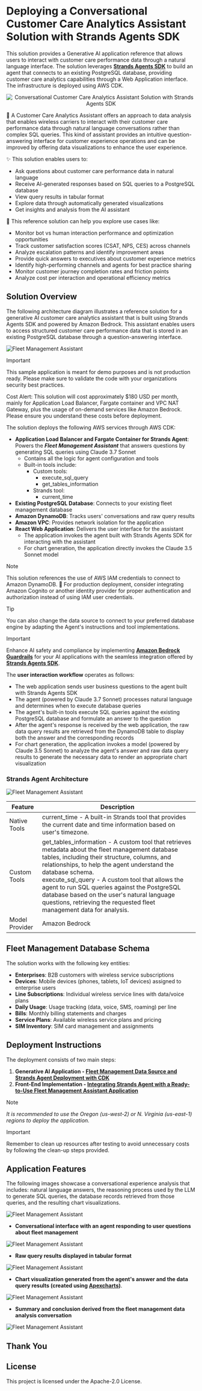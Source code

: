 # Deploying a Conversational Customer Care Analytics Assistant Solution with Strands Agents SDK

This solution provides a Generative AI application reference that allows users to interact with customer care performance data through a natural language interface. The solution leverages **[Strands Agents SDK](https://strandsagents.com/)** to build an agent that connects to an existing PostgreSQL database, providing customer care analytics capabilities through a Web Application interface. The infrastructure is deployed using AWS CDK.

<div align="center">
<img src="./images/data-analyst-assistant-strands-agents-sdk.gif" alt="Conversational Customer Care Analytics Assistant Solution with Strands Agents SDK">
</div>

🤖 A Customer Care Analytics Assistant offers an approach to data analysis that enables wireless carriers to interact with their customer care performance data through natural language conversations rather than complex SQL queries. This kind of assistant provides an intuitive question-answering interface for customer experience operations and can be improved by offering data visualizations to enhance the user experience.

✨ This solution enables users to:

- Ask questions about customer care performance data in natural language
- Receive AI-generated responses based on SQL queries to a PostgreSQL database
- View query results in tabular format
- Explore data through automatically generated visualizations
- Get insights and analysis from the AI assistant

🚀 This reference solution can help you explore use cases like:

- Monitor bot vs human interaction performance and optimization opportunities
- Track customer satisfaction scores (CSAT, NPS, CES) across channels
- Analyze escalation patterns and identify improvement areas
- Provide quick answers to executives about customer experience metrics
- Identify high-performing channels and agents for best practice sharing
- Monitor customer journey completion rates and friction points
- Analyze cost per interaction and operational efficiency metrics

## Solution Overview

The following architecture diagram illustrates a reference solution for a generative AI customer care analytics assistant that is built using Strands Agents SDK and powered by Amazon Bedrock. This assistant enables users to access structured customer care performance data that is stored in an existing PostgreSQL database through a question-answering interface.

![Fleet Management Assistant](./images/gen-ai-assistant-diagram.png)

> [!IMPORTANT]
> This sample application is meant for demo purposes and is not production ready. Please make sure to validate the code with your organizations security best practices.
> 
> Cost Alert: This solution will cost approximately $180 USD per month, mainly for Application Load Balancer, Fargate container and VPC NAT Gateway, plus the usage of on-demand services like Amazon Bedrock. Please ensure you understand these costs before deployment.

The solution deploys the following AWS services through AWS CDK:

- **Application Load Balancer and Fargate Container for Strands Agent**: Powers the ***Fleet Management Assistant*** that answers questions by generating SQL queries using Claude 3.7 Sonnet
  - Contains all the logic for agent configuration and tools
  - Built-in tools include:
    - Custom tools:
        - execute_sql_query
        - get_tables_information
    - Strands tool:
        - current_time
- **Existing PostgreSQL Database**: Connects to your existing fleet management database
- **Amazon DynamoDB**: Tracks users' conversations and raw query results
- **Amazon VPC**: Provides network isolation for the application
- **React Web Application**: Delivers the user interface for the assistant
    - The application invokes the agent built with Strands Agents SDK for interacting with the assistant
    - For chart generation, the application directly invokes the Claude 3.5 Sonnet model

> [!NOTE]
> This solution references the use of AWS IAM credentials to connect to Amazon DynamoDB. 🚀 For production deployment, consider integrating Amazon Cognito or another identity provider for proper authentication and authorization instead of using IAM user credentials.

> [!TIP]
> You can also change the data source to connect to your preferred database engine by adapting the Agent's instructions and tool implementations.

> [!IMPORTANT] 
> Enhance AI safety and compliance by implementing **[Amazon Bedrock Guardrails](https://aws.amazon.com/bedrock/guardrails/)** for your AI applications with the seamless integration offered by **[Strands Agents SDK](https://strandsagents.com/latest/user-guide/safety-security/guardrails/)**.

The **user interaction workflow** operates as follows:

- The web application sends user business questions to the agent built with Strands Agents SDK
- The agent (powered by Claude 3.7 Sonnet) processes natural language and determines when to execute database queries
- The agent's built-in tools execute SQL queries against the existing PostgreSQL database and formulate an answer to the question
- After the agent's response is received by the web application, the raw data query results are retrieved from the DynamoDB table to display both the answer and the corresponding records
- For chart generation, the application invokes a model (powered by Claude 3.5 Sonnet) to analyze the agent's answer and raw data query results to generate the necessary data to render an appropriate chart visualization

### Strands Agent Architecture

![Fleet Management Assistant](./images/data-analyst-assistant-strands-agent-diagram.png)

| Feature | Description |
|----------|----------|
| Native Tools   | current_time - A built-in Strands tool that provides the current date and time information based on user's timezone. |
| Custom Tools | get_tables_information - A custom tool that retrieves metadata about the fleet management database tables, including their structure, columns, and relationships, to help the agent understand the database schema.<br>execute_sql_query - A custom tool that allows the agent to run SQL queries against the PostgreSQL database based on the user's natural language questions, retrieving the requested fleet management data for analysis. |
| Model Provider | Amazon Bedrock |

## Fleet Management Database Schema

The solution works with the following key entities:

- **Enterprises**: B2B customers with wireless service subscriptions
- **Devices**: Mobile devices (phones, tablets, IoT devices) assigned to enterprise users  
- **Line Subscriptions**: Individual wireless service lines with data/voice plans
- **Daily Usage**: Usage tracking (data, voice, SMS, roaming) per line
- **Bills**: Monthly billing statements and charges
- **Service Plans**: Available wireless service plans and pricing
- **SIM Inventory**: SIM card management and assignments

## Deployment Instructions

The deployment consists of two main steps:

1. **Generative AI Application - [Fleet Management Data Source and Strands Agent Deployment with CDK](./cdk-strands-data-analyst-assistant/)**
2. **Front-End Implementation - [Integrating Strands Agent with a Ready-to-Use Fleet Management Assistant Application](./amplify-video-games-sales-assistant-strands/)**

> [!NOTE]
> *It is recommended to use the Oregon (us-west-2) or N. Virginia (us-east-1) regions to deploy the application.*

> [!IMPORTANT] 
> Remember to clean up resources after testing to avoid unnecessary costs by following the clean-up steps provided.

## Application Features

The following images showcase a conversational experience analysis that includes: natural language answers, the reasoning process used by the LLM to generate SQL queries, the database records retrieved from those queries, and the resulting chart visualizations.

![Fleet Management Assistant](./images/preview.png)

- **Conversational interface with an agent responding to user questions about fleet management**

![Fleet Management Assistant](./images/preview1.png)

- **Raw query results displayed in tabular format**

![Fleet Management Assistant](./images/preview2.png)

- **Chart visualization generated from the agent's answer and the data query results (created using [Apexcharts](https://apexcharts.com/))**.

![Fleet Management Assistant](./images/preview3.png)

- **Summary and conclusion derived from the fleet management data analysis conversation**

![Fleet Management Assistant](./images/preview4.png)

## Thank You

## License

This project is licensed under the Apache-2.0 License.
